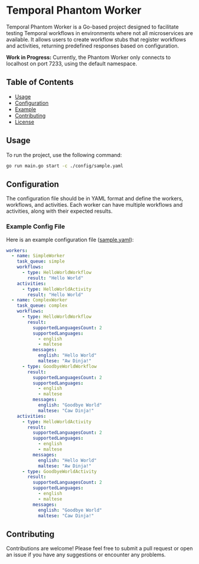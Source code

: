 # Temporal Phantom Worker

Temporal Phantom Worker is a Go-based project designed to facilitate testing Temporal workflows in environments where not all microservices are available. It allows users to create workflow stubs that register workflows and activities, returning predefined responses based on configuration.

**Work in Progress:** Currently, the Phantom Worker only connects to localhost on port 7233, using the default namespace.

## Table of Contents

- [Usage](#usage)
- [Configuration](#configuration)
- [Example](#example)
- [Contributing](#contributing)
- [License](#license)

## Usage

To run the project, use the following command:

```bash
go run main.go start -c ./config/sample.yaml
```

## Configuration
The configuration file should be in YAML format and define the workers, workflows, and activities. Each worker can have multiple workflows and activities, along with their expected results.

### Example Config File
Here is an example configuration file ([sample.yaml](config/sample.yaml)):

```yaml
workers:
  - name: SimpleWorker
    task_queue: simple
    workflows:
      - type: HelloWorldWorkflow
        result: "Hello World"
    activities:
      - type: HelloWorldActivity
        result: "Hello World"
  - name: ComplexWorker
    task_queue: complex
    workflows:
      - type: HelloWorldWorkflow
        result:
          supportedLanguagesCount: 2
          supportedLanguages:
            - english
            - maltese
          messages:
            english: "Hello World"
            maltese: "Aw Dinja!"
      - type: GoodbyeWorldWorkflow
        result:
          supportedLanguagesCount: 2
          supportedLanguages:
            - english
            - maltese
          messages:
            english: "Goodbye World"
            maltese: "Ċaw Dinja!"
    activities:
      - type: HelloWorldActivity
        result:
          supportedLanguagesCount: 2
          supportedLanguages:
            - english
            - maltese
          messages:
            english: "Hello World"
            maltese: "Aw Dinja!"
      - type: GoodbyeWorldActivity
        result:
          supportedLanguagesCount: 2
          supportedLanguages:
            - english
            - maltese
          messages:
            english: "Goodbye World"
            maltese: "Ċaw Dinja!"
```

## Contributing
Contributions are welcome! Please feel free to submit a pull request or open an issue if you have any suggestions or encounter any problems.

